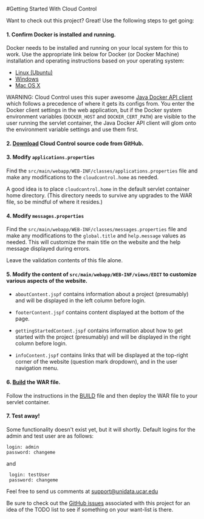 #Getting Started With Cloud Control

Want to check out this project? Great!  Use the following steps to get going:

#### 1. Confirm Docker is installed and running.

Docker needs to be installed and running on your local system for this to work.  Use the appropriate link below for Docker (or Docker Machine) installation and operating instructions based on your operating system: 

* <a href="https://docs.docker.com/linux/">Linux (Ubuntu)</a>
* <a href="https://docs.docker.com/windows/">Windows</a>
* <a href="https://docs.docker.com/mac/">Mac OS X</a>

WARNING: Cloud Control uses this super awesome <a href="https://github.com/docker-java/docker-java">Java Docker API client</a> which follows a precedence of where it gets its configs from.  You enter the Docker client settings in the web application, but if the Docker system environment variables  (<code>DOCKER_HOST</code> and <code>DOCKER_CERT_PATH</code>) are visible to the user running the servlet container, the Java Docker API client will glom onto the environment variable settings and use them first.

#### 2. <a href="https://github.com/Unidata/cloudcontrol">Download</a> Cloud Control source code from GitHub.
 
#### 3. Modify <code>applications.properties</code>
Find the <code>src/main/webapp/WEB-INF/classes/applications.properties</code> file and make any modifications to the <code>cloudcontrol.home</code> as needed.
 
A good idea is to place <code>cloudcontrol.home</code> in the default servlet container home directory. (This directory needs to survive any upgrades to the WAR file, so be mindful of where it resides.)
 
#### 4. Modify <code>messages.properties</code>
Find the <code>src/main/webapp/WEB-INF/classes/messages.properties</code> file and make any modifications to the  <code>global.title</code> and <code>help.message</code> values as needed.  This will customize the main title on the website and the help message displayed during errors. 
 
Leave the validation contents of this file alone.
 
#### 5. Modify the content of <code>src/main/webapp/WEB-INF/views/EDIT</code> to customize various aspects of the website.

* <code>aboutContent.jspf</code> contains information about a project (presumably) and will be displayed in the left column before login.
 
* <code>footerContent.jspf</code> contains content displayed at the bottom of the page.
 
* <code>gettingStartedContent.jspf</code> contains information about how to get started with the project (presumably) and will be displayed in the right column before login.
 
* <code>infoContent.jspf</code> contains links that will be displayed at the top-right corner of the website (question mark dropdown), and in the user navigation menu.
 
#### 6. <a href="https://github.com/Unidata/cloudcontrol/blob/master/BUILD.md">Build</a> the WAR file.

Follow the instructions in the <a href="https://github.com/Unidata/cloudcontrol/blob/master/BUILD.md">BUILD</a> file and then deploy the WAR file to your servlet container.
 
#### 7. Test away!

Some functionality doesn't exist yet, but it will shortly. Default logins for the admin and test user are as follows:
 
    login: admin
    password: changeme

   and

     login: testUser
     password: changeme

Feel free to send us comments at <a href="mailto:support@unidata.ucar.edu">support@unidata.ucar.edu</a>

 Be sure to check out the <a href="https://github.com/Unidata/cloudcontrol/issues">GitHub issues</a> associated with this project for an idea of the TODO list to see if something on your want-list is there. 



